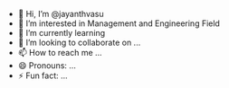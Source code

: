 - 👋 Hi, I’m @jayanthvasu
- 👀 I’m interested in Management and Engineering Field 
- 🌱 I’m currently learning 
- 💞️ I’m looking to collaborate on ...
- 📫 How to reach me ...
- 😄 Pronouns: ...
- ⚡ Fun fact: ...

<!---
jayanthvasu/jayanthvasu is a ✨ special ✨ repository because its `README.md` (this file) appears on your GitHub profile.
You can click the Preview link to take a look at your changes.
--->
